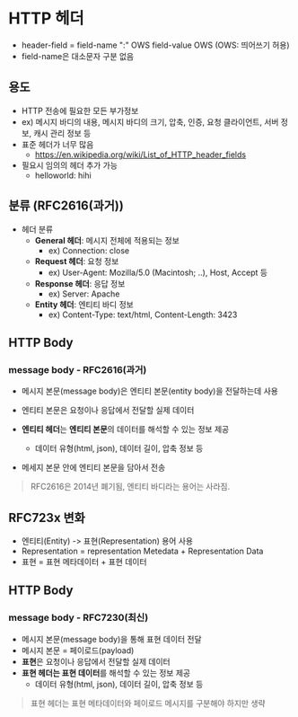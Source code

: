 # HTTP 헤더

- header-field = field-name ":" OWS field-value OWS (OWS: 띄어쓰기 허용)
- field-name은 대소문자 구분 없음

## 용도

- HTTP 전송에 필요한 모든 부가정보
- ex) 메시지 바디의 내용, 메시지 바디의 크기, 압축, 인증, 요청 클라이언트, 서버 정보, 캐시 관리 정보 등
- 표준 헤더가 너무 많음
  - https://en.wikipedia.org/wiki/List_of_HTTP_header_fields
- 필요시 임의의 헤더 추가 가능
  - helloworld: hihi

## 분류 (RFC2616(과거))

- 헤더 분류
  - **General 헤더**: 메시지 전체에 적용되는 정보
    - ex) Connection: close
  - **Request 헤더**: 요청 정보
    - ex) User-Agent: Mozilla/5.0 (Macintosh; ..), Host, Accept 등
  - **Response 헤더**: 응답 정보
    - ex) Server: Apache
  - **Entity 헤더**: 엔티티 바디 정보
    - ex) Content-Type: text/html, Content-Length: 3423

## HTTP Body

### message body - RFC2616(과거)

- 메시지 본문(message body)은 엔티티 본문(entity body)을 전달하는데 사용
- 엔티티 본문은 요청이나 응답에서 전달할 실제 데이터
- **엔티티 헤더**는 **엔티티 본문**의 데이터를 해석할 수 있는 정보 제공
  - 데이터 유형(html, json), 데이터 길이, 압축 정보 등

- 메세지 본문 안에 엔티티 본문을 담아서 전송

> RFC2616은 2014년 폐기됨, 엔티티 바디라는 용어는 사라짐.

## RFC723x 변화

- 엔티티(Entity) -> 표현(Representation) 용어 사용
- Representation = representation Metedata + Representation Data
- 표현 = 표현 메타데이터 + 표현 데이터

## HTTP Body

### message body - RFC7230(최신)

- 메시지 본문(message body)을 통해 표현 데이터 전달
- 메시지 본문 = 페이로드(payload)
- **표현**은 요청이나 응답에서 전달할 실제 데이터
- **표현 헤더는 표현 데이터**를 해석할 수 있는 정보 제공
  - 데이터 유형(html, json), 데이터 길이, 압축 정보 등
> 표현 헤더는 표현 메타데이터와 페이로드 메시지를 구분해야 하지만 생략


